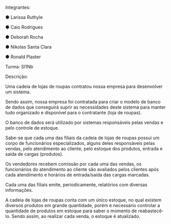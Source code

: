 Integrantes:

● Larissa Ruthyle

● Caio Rodrigues

● Deborah Rocha

● Nikolas Santa Clara

● Ronald Plaster

Turma: SI1Nb

Descrição:

Uma cadeia de lojas de roupas contratou nossa empresa para desenvolver um sistema.

Sendo assim, nossa empresa foi contratada para criar o modelo de banco de dados que conseguirá suprir as necessidades deste sistema para manter tudo organizado e disponível para o contratante (loja de roupas).

O banco de dados será utilizado por sistemas responsáveis pelas vendas e pelo controle de estoque.

Sabe-se que cada uma das filiais da cadeia de lojas de roupas possui um corpo de funcionários especializados, alguns deles responsáveis pelas vendas, pelo atendimento ao cliente, pelo estoque dos produtos, entrada e saída de cargas (produtos).

Os vendedores recebem comissão por cada uma das vendas, os funcionários do atendimento ao cliente são avaliados pelos clientes após cada atendimento e horários de entrada/saída das cargas marcadas.

Cada uma das filiais emite, periodicamente, relatórios com diversas informações.

A cadeia de lojas de roupas conta com um único estoque, no qual existem diversos produtos em grande quantidade, porém é necessário controlar a quantidade de produtos em estoque para saber o momento de reabastecê-lo. Sendo assim, ao realizar cada venda, o estoque é atualizado.
